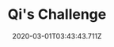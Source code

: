 ---
templateKey: blog-post
featuredpost: false
date: 2020-03-01T03:43:43.711Z
featuredimage: /img/quest_bg5.png
imgBg: quest_bg5
title: Qi's Challenge
description: You've been challenged to reach level 25 in the skull cavern. You've been promised a substantial reward if you're successful.
reward: 10000 delivered by Mail, the next day
tags:
  - Mail
  - SKull Cavern
  - Skull Cavern Level 25
---